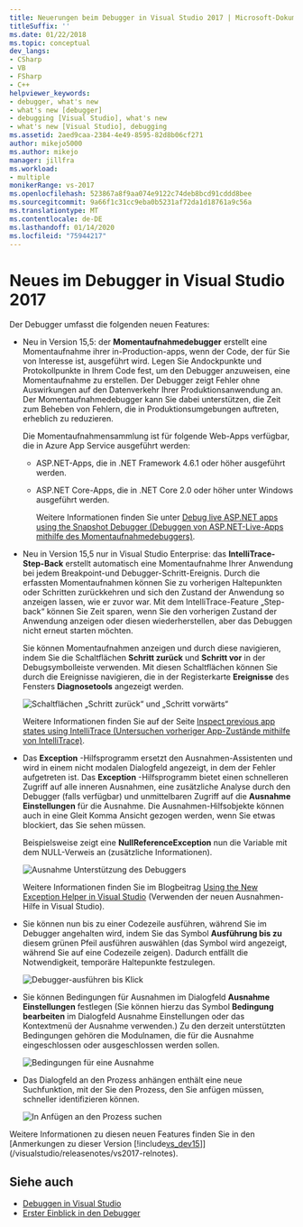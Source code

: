 ```yaml
---
title: Neuerungen beim Debugger in Visual Studio 2017 | Microsoft-Dokumentation
titleSuffix: ''
ms.date: 01/22/2018
ms.topic: conceptual
dev_langs:
- CSharp
- VB
- FSharp
- C++
helpviewer_keywords:
- debugger, what's new
- what's new [debugger]
- debugging [Visual Studio], what's new
- what's new [Visual Studio], debugging
ms.assetid: 2aed9caa-2384-4e49-8595-82d8b06cf271
author: mikejo5000
ms.author: mikejo
manager: jillfra
ms.workload:
- multiple
monikerRange: vs-2017
ms.openlocfilehash: 523867a8f9aa074e9122c74deb8bcd91cddd8bee
ms.sourcegitcommit: 9a66f1c31cc9eba0b5231af72da1d18761a9c56a
ms.translationtype: MT
ms.contentlocale: de-DE
ms.lasthandoff: 01/14/2020
ms.locfileid: "75944217"
---
```

# <a name="whats-new-for-the-debugger-in-visual-studio-2017"></a>Neues im Debugger in Visual Studio 2017

Der Debugger umfasst die folgenden neuen Features:

- Neu in Version 15,5: der **Momentaufnahmedebugger** erstellt eine Momentaufnahme ihrer in-Production-apps, wenn der Code, der für Sie von Interesse ist, ausgeführt wird. Legen Sie Andockpunkte und Protokollpunkte in Ihrem Code fest, um den Debugger anzuweisen, eine Momentaufnahme zu erstellen. Der Debugger zeigt Fehler ohne Auswirkungen auf den Datenverkehr Ihrer Produktionsanwendung an. Der Momentaufnahmedebugger kann Sie dabei unterstützen, die Zeit zum Beheben von Fehlern, die in Produktionsumgebungen auftreten, erheblich zu reduzieren.

    Die Momentaufnahmensammlung ist für folgende Web-Apps verfügbar, die in Azure App Service ausgeführt werden:

  * ASP.NET-Apps, die in .NET Framework 4.6.1 oder höher ausgeführt werden.
  * ASP.NET Core-Apps, die in .NET Core 2.0 oder höher unter Windows ausgeführt werden.

    Weitere Informationen finden Sie unter [Debug live ASP.NET apps using the Snapshot Debugger (Debuggen von ASP.NET-Live-Apps mithilfe des Momentaufnahmedebuggers)](../debugger/debug-live-azure-applications.md).

- Neu in Version 15,5 nur in Visual Studio Enterprise: das **IntelliTrace-Step-Back** erstellt automatisch eine Momentaufnahme Ihrer Anwendung bei jedem Breakpoint-und Debugger-Schritt-Ereignis. Durch die erfassten Momentaufnahmen können Sie zu vorherigen Haltepunkten oder Schritten zurückkehren und sich den Zustand der Anwendung so anzeigen lassen, wie er zuvor war. Mit dem IntelliTrace-Feature „Step-back“ können Sie Zeit sparen, wenn Sie den vorherigen Zustand der Anwendung anzeigen oder diesen wiederherstellen, aber das Debuggen nicht erneut starten möchten.

    Sie können Momentaufnahmen anzeigen und durch diese navigieren, indem Sie die Schaltflächen **Schritt zurück** und **Schritt vor** in der Debugsymbolleiste verwenden. Mit diesen Schaltflächen können Sie durch die Ereignisse navigieren, die in der Registerkarte **Ereignisse** des Fensters **Diagnosetools** angezeigt werden.

    ![Schaltflächen „Schritt zurück“ und „Schritt vorwärts“](../debugger/media/intellitrace-step-back-icons-description.png  "Schaltflächen „Schritt zurück“ und „Schritt vorwärts“")

    Weitere Informationen finden Sie auf der Seite [Inspect previous app states using IntelliTrace (Untersuchen vorheriger App-Zustände mithilfe von IntelliTrace)](view-historical-application-state.md).

- Das **Exception** -Hilfsprogramm ersetzt den Ausnahmen-Assistenten und wird in einem nicht modalen Dialogfeld angezeigt, in dem der Fehler aufgetreten ist. Das **Exception** -Hilfsprogramm bietet einen schnelleren Zugriff auf alle inneren Ausnahmen, eine zusätzliche Analyse durch den Debugger (falls verfügbar) und unmittelbaren Zugriff auf die **Ausnahme Einstellungen** für die Ausnahme. Die Ausnahmen-Hilfsobjekte können auch in eine Gleit Komma Ansicht gezogen werden, wenn Sie etwas blockiert, das Sie sehen müssen.

    Beispielsweise zeigt eine **NullReferenceException** nun die Variable mit dem NULL-Verweis an (zusätzliche Informationen).

    ![Ausnahme Unterstützung des Debuggers](../debugger/media/dbg-exception-helper.png "Dbgexceptionhelper")

    Weitere Informationen finden Sie im Blogbeitrag [Using the New Exception Helper in Visual Studio](https://devblogs.microsoft.com/devops/using-the-new-exception-helper-in-visual-studio-15-preview/) (Verwenden der neuen Ausnahmen-Hilfe in Visual Studio).

- Sie können nun bis zu einer Codezeile ausführen, während Sie im Debugger angehalten wird, indem Sie das Symbol **Ausführung bis zu** diesem grünen Pfeil ausführen auswählen (das Symbol wird angezeigt, während Sie auf eine Codezeile zeigen). Dadurch entfällt die Notwendigkeit, temporäre Haltepunkte festzulegen.

    ![Debugger-ausführen bis Klick](../debugger/media/dbg-run-to-click.png "Dbgrunper Click")

- Sie können Bedingungen für Ausnahmen im Dialogfeld **Ausnahme Einstellungen** festlegen (Sie können hierzu das Symbol **Bedingung bearbeiten** im Dialogfeld Ausnahme Einstellungen oder das Kontextmenü der Ausnahme verwenden.) Zu den derzeit unterstützten Bedingungen gehören die Modulnamen, die für die Ausnahme eingeschlossen oder ausgeschlossen werden sollen.

    ![Bedingungen für eine Ausnahme](../debugger/media/dbg-conditional-exception.png "Dbgconditionalexception")

- Das Dialogfeld an den Prozess anhängen enthält eine neue Suchfunktion, mit der Sie den Prozess, den Sie anfügen müssen, schneller identifizieren können.

    ![In Anfügen an den Prozess suchen](../debugger/media/dbg-attach-to-process-search.png "Dbgattachtoprocess Search")

Weitere Informationen zu diesen neuen Features finden Sie in den [Anmerkungen zu dieser Version [!include[vs_dev15](../misc/includes/vs_dev15_md.md)]](/visualstudio/releasenotes/vs2017-relnotes).

## <a name="see-also"></a>Siehe auch

- [Debuggen in Visual Studio](../debugger/index.yml)
- [Erster Einblick in den Debugger](../debugger/debugger-feature-tour.md)